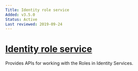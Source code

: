 ```yaml
---
Title: Identity role service
Added: v3.5.0
Status: Active
Last reviewed: 2019-09-24
---
```


# [Identity role service](../../../lib/core/userinfo/services/identity-role.service.ts "Defined in identity-role.service.ts")

Provides APIs for working with the Roles in Identity Services.

